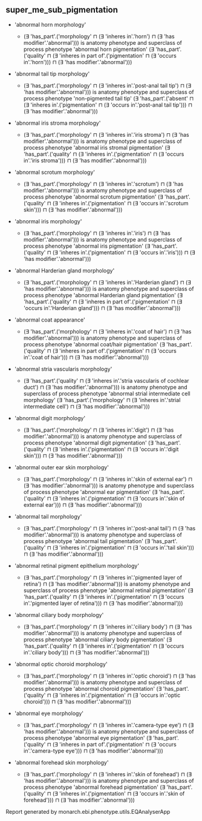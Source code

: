 ## super_me_sub_pigmentation
* 'abnormal horn morphology'
    * (∃ 'has_part'.('morphology' ⊓ (∃ 'inheres in'.'horn') ⊓ (∃ 'has modifier'.'abnormal'))) is anatomy phenotype and superclass of process phenotype 'abnormal horn pigmentation' (∃ 'has_part'.('quality' ⊓ (∃ 'inheres in part of'.('pigmentation' ⊓ (∃ 'occurs in'.'horn'))) ⊓ (∃ 'has modifier'.'abnormal'))) 

* 'abnormal tail tip morphology'
    * (∃ 'has_part'.('morphology' ⊓ (∃ 'inheres in'.'post-anal tail tip') ⊓ (∃ 'has modifier'.'abnormal'))) is anatomy phenotype and superclass of process phenotype 'non-pigmented tail tip' (∃ 'has_part'.('absent' ⊓ (∃ 'inheres in'.('pigmentation' ⊓ (∃ 'occurs in'.'post-anal tail tip'))) ⊓ (∃ 'has modifier'.'abnormal'))) 

* 'abnormal iris stroma morphology'
    * (∃ 'has_part'.('morphology' ⊓ (∃ 'inheres in'.'iris stroma') ⊓ (∃ 'has modifier'.'abnormal'))) is anatomy phenotype and superclass of process phenotype 'abnormal iris stromal pigmentation' (∃ 'has_part'.('quality' ⊓ (∃ 'inheres in'.('pigmentation' ⊓ (∃ 'occurs in'.'iris stroma'))) ⊓ (∃ 'has modifier'.'abnormal'))) 

* 'abnormal scrotum morphology'
    * (∃ 'has_part'.('morphology' ⊓ (∃ 'inheres in'.'scrotum') ⊓ (∃ 'has modifier'.'abnormal'))) is anatomy phenotype and superclass of process phenotype 'abnormal scrotum pigmentation' (∃ 'has_part'.('quality' ⊓ (∃ 'inheres in'.('pigmentation' ⊓ (∃ 'occurs in'.'scrotum skin'))) ⊓ (∃ 'has modifier'.'abnormal'))) 

* 'abnormal iris morphology'
    * (∃ 'has_part'.('morphology' ⊓ (∃ 'inheres in'.'iris') ⊓ (∃ 'has modifier'.'abnormal'))) is anatomy phenotype and superclass of process phenotype 'abnormal iris pigmentation' (∃ 'has_part'.('quality' ⊓ (∃ 'inheres in'.('pigmentation' ⊓ (∃ 'occurs in'.'iris'))) ⊓ (∃ 'has modifier'.'abnormal'))) 

* 'abnormal Harderian gland morphology'
    * (∃ 'has_part'.('morphology' ⊓ (∃ 'inheres in'.'Harderian gland') ⊓ (∃ 'has modifier'.'abnormal'))) is anatomy phenotype and superclass of process phenotype 'abnormal Harderian gland pigmentation' (∃ 'has_part'.('quality' ⊓ (∃ 'inheres in part of'.('pigmentation' ⊓ (∃ 'occurs in'.'Harderian gland'))) ⊓ (∃ 'has modifier'.'abnormal'))) 

* 'abnormal coat appearance'
    * (∃ 'has_part'.('morphology' ⊓ (∃ 'inheres in'.'coat of hair') ⊓ (∃ 'has modifier'.'abnormal'))) is anatomy phenotype and superclass of process phenotype 'abnormal coat/hair pigmentation' (∃ 'has_part'.('quality' ⊓ (∃ 'inheres in part of'.('pigmentation' ⊓ (∃ 'occurs in'.'coat of hair'))) ⊓ (∃ 'has modifier'.'abnormal'))) 

* 'abnormal stria vascularis morphology'
    * (∃ 'has_part'.('quality' ⊓ (∃ 'inheres in'.'stria vascularis of cochlear duct') ⊓ (∃ 'has modifier'.'abnormal'))) is anatomy phenotype and superclass of process phenotype 'abnormal strial intermediate cell morphology' (∃ 'has_part'.('morphology' ⊓ (∃ 'inheres in'.'strial intermediate cell') ⊓ (∃ 'has modifier'.'abnormal'))) 

* 'abnormal digit morphology'
    * (∃ 'has_part'.('morphology' ⊓ (∃ 'inheres in'.'digit') ⊓ (∃ 'has modifier'.'abnormal'))) is anatomy phenotype and superclass of process phenotype 'abnormal digit pigmentation' (∃ 'has_part'.('quality' ⊓ (∃ 'inheres in'.('pigmentation' ⊓ (∃ 'occurs in'.'digit skin'))) ⊓ (∃ 'has modifier'.'abnormal'))) 

* 'abnormal outer ear skin morphology'
    * (∃ 'has_part'.('morphology' ⊓ (∃ 'inheres in'.'skin of external ear') ⊓ (∃ 'has modifier'.'abnormal'))) is anatomy phenotype and superclass of process phenotype 'abnormal ear pigmentation' (∃ 'has_part'.('quality' ⊓ (∃ 'inheres in'.('pigmentation' ⊓ (∃ 'occurs in'.'skin of external ear'))) ⊓ (∃ 'has modifier'.'abnormal'))) 

* 'abnormal tail morphology'
    * (∃ 'has_part'.('morphology' ⊓ (∃ 'inheres in'.'post-anal tail') ⊓ (∃ 'has modifier'.'abnormal'))) is anatomy phenotype and superclass of process phenotype 'abnormal tail pigmentation' (∃ 'has_part'.('quality' ⊓ (∃ 'inheres in'.('pigmentation' ⊓ (∃ 'occurs in'.'tail skin'))) ⊓ (∃ 'has modifier'.'abnormal'))) 

* 'abnormal retinal pigment epithelium morphology'
    * (∃ 'has_part'.('morphology' ⊓ (∃ 'inheres in'.'pigmented layer of retina') ⊓ (∃ 'has modifier'.'abnormal'))) is anatomy phenotype and superclass of process phenotype 'abnormal retinal pigmentation' (∃ 'has_part'.('quality' ⊓ (∃ 'inheres in'.('pigmentation' ⊓ (∃ 'occurs in'.'pigmented layer of retina'))) ⊓ (∃ 'has modifier'.'abnormal'))) 

* 'abnormal ciliary body morphology'
    * (∃ 'has_part'.('morphology' ⊓ (∃ 'inheres in'.'ciliary body') ⊓ (∃ 'has modifier'.'abnormal'))) is anatomy phenotype and superclass of process phenotype 'abnormal ciliary body pigmentation' (∃ 'has_part'.('quality' ⊓ (∃ 'inheres in'.('pigmentation' ⊓ (∃ 'occurs in'.'ciliary body'))) ⊓ (∃ 'has modifier'.'abnormal'))) 

* 'abnormal optic choroid morphology'
    * (∃ 'has_part'.('morphology' ⊓ (∃ 'inheres in'.'optic choroid') ⊓ (∃ 'has modifier'.'abnormal'))) is anatomy phenotype and superclass of process phenotype 'abnormal choroid pigmentation' (∃ 'has_part'.('quality' ⊓ (∃ 'inheres in'.('pigmentation' ⊓ (∃ 'occurs in'.'optic choroid'))) ⊓ (∃ 'has modifier'.'abnormal'))) 

* 'abnormal eye morphology'
    * (∃ 'has_part'.('morphology' ⊓ (∃ 'inheres in'.'camera-type eye') ⊓ (∃ 'has modifier'.'abnormal'))) is anatomy phenotype and superclass of process phenotype 'abnormal eye pigmentation' (∃ 'has_part'.('quality' ⊓ (∃ 'inheres in part of'.('pigmentation' ⊓ (∃ 'occurs in'.'camera-type eye'))) ⊓ (∃ 'has modifier'.'abnormal'))) 

* 'abnormal forehead skin morphology'
    * (∃ 'has_part'.('morphology' ⊓ (∃ 'inheres in'.'skin of forehead') ⊓ (∃ 'has modifier'.'abnormal'))) is anatomy phenotype and superclass of process phenotype 'abnormal forehead pigmentation' (∃ 'has_part'.('quality' ⊓ (∃ 'inheres in'.('pigmentation' ⊓ (∃ 'occurs in'.'skin of forehead'))) ⊓ (∃ 'has modifier'.'abnormal'))) 


Report generated by monarch.ebi.phenotype.utils.EQAnalyserApp
